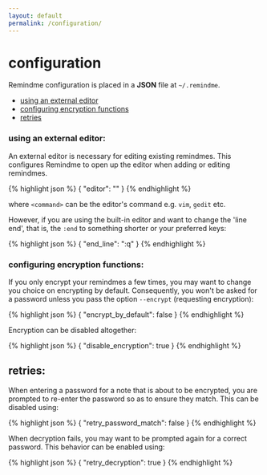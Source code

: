 ```yaml
---
layout: default
permalink: /configuration/
---
```


# configuration

Remindme configuration is placed in a **JSON** file at `~/.remindme`.

* [using an external editor](#editor)
* [configuring encryption functions](#crypto)
* [retries](#retry)


<a name="editor"></a>

### using an external editor:

An external editor is necessary for editing existing remindmes. This configures Remindme to open up the editor when adding or editing remindmes.

{% highlight json %}
{
    "editor": "<command>"
}
{% endhighlight %}

where `<command>` can be the editor's command e.g. `vim`, `gedit` etc.

However, if you are using the built-in editor and want to change the 'line end',
that is, the `:end` to something shorter or your preferred keys:

{% highlight json %}
{
    "end_line": ":q"
}
{% endhighlight %}


<a name="crypto"></a>

### configuring encryption functions:

If you only encrypt your remindmes a few times, you may want to change
you choice on encrypting by default. Consequently, you won't be asked
for a password unless you pass the option `--encrypt` (requesting encryption):

{% highlight json %}
{
    "encrypt_by_default": false
}
{% endhighlight %}


Encryption can be disabled altogether:

{% highlight json %}
{
    "disable_encryption": true
}
{% endhighlight %}


<a name="retry"></a>
## retries:

When entering a password for a note that is about to be encrypted, you are
prompted to re-enter the password so as to ensure they match. This can be
disabled using:

{% highlight json %}
{
    "retry_password_match": false
}
{% endhighlight %}

When decryption fails, you may want to be prompted again for a correct
password. This behavior can be enabled using:

{% highlight json %}
{
    "retry_decryption": true
}
{% endhighlight %}

